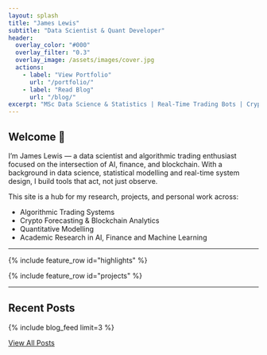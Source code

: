 ```yaml
---
layout: splash
title: "James Lewis"
subtitle: "Data Scientist & Quant Developer"
header:
  overlay_color: "#000"
  overlay_filter: "0.3"
  overlay_image: /assets/images/cover.jpg
  actions:
    - label: "View Portfolio"
      url: "/portfolio/"
    - label: "Read Blog"
      url: "/blog/"
excerpt: "MSc Data Science & Statistics | Real-Time Trading Bots | Crypto Forecasting | Machine Learning | Blockchain Analytics"
---
```


## Welcome 👋

I’m James Lewis — a data scientist and algorithmic trading enthusiast focused on the intersection of AI, finance, and blockchain. With a background in data science, statistical modelling and real-time system design, I build tools that act, not just observe.

This site is a hub for my research, projects, and personal work across:

- Algorithmic Trading Systems  
- Crypto Forecasting & Blockchain Analytics  
- Quantitative Modelling  
- Academic Research in AI, Finance and Machine Learning

---

{% include feature_row id="highlights" %}

{% include feature_row id="projects" %}

---

## Recent Posts

{% include blog_feed limit=3 %}

[View All Posts](/blog/)
